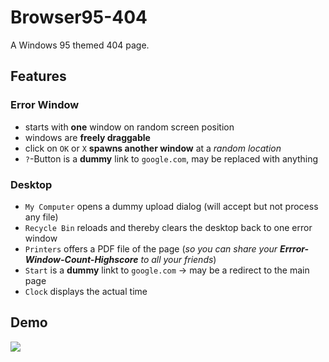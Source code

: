 # Browser95-404
A Windows 95 themed 404 page.

## Features
### Error Window
- starts with **one** window on random screen position
- windows are **freely draggable**
- click on `OK` or `X` **spawns another window** at a *random location*
- `?`-Button is a **dummy** link to `google.com`, may be replaced with anything

### Desktop
- `My Computer` opens a dummy upload dialog (will accept but not process any file)
- `Recycle Bin` reloads and thereby clears the desktop back to one error window
- `Printers` offers a PDF file of the page (*so you can share your **Errror-Window-Count-Highscore** to all your friends*)
- `Start` is a **dummy** linkt to `google.com` &rarr; may be a redirect to the main page
- `Clock` displays the actual time

## Demo
![](https://user-images.githubusercontent.com/57369924/218161483-fd97a374-8568-4d46-9676-024dcfc304c7.gif)
